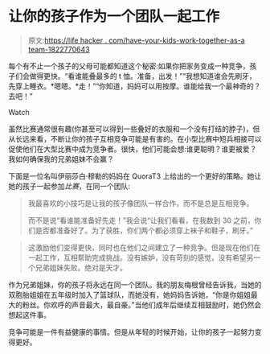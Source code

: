 # 让你的孩子作为一个团队一起工作

> 原文:[https://life hacker . com/have-your-kids-work-together-as-a team-1822770643](https://lifehacker.com/have-your-kids-work-together-as-a-team-1822770643)

每个有不止一个孩子的父母可能都知道这个秘密:如果你把家务变成一种竞争，孩子们会做得更快。“看谁能叠最多的 t 恤。准备，出发！”“我想知道谁会先刷牙，先穿上睡衣。*嗯嗯。*走！”“你知道，妈妈可以用按摩。谁能给我一个最神奇的？去吧！”

Watch

虽然比赛通常很有趣(你甚至可以得到一些叠好的衣服和一个没有打结的脖子)，但从长远来看，不断让你的孩子互相竞争可能是有害的。在小型比赛中短兵相接可以促使他们在大型比赛中成为竞争者。很快，他们可能会想:谁更聪明？谁更被爱？我如何确保我的兄弟姐妹不会赢？

下面是一位名叫伊丽莎白·穆勒的妈妈在 QuoraT3 上给出的一个更好的策略。她让她的孩子一起参加*比赛*，在同一个团队:

> 我最喜欢的小技巧是让我的孩子像团队一样合作，而不是总是互相竞争。
> 
> 而不是说“看谁能准备好先走！”我会说“让我们看看，在我数到 30 之前，你们是否都准备好了。为了获胜，你们两个都必须穿上袜子和鞋子，刷牙。”

> 这激励他们变得更快，同时也在他们之间建立了一种竞争。但是现在他们在一起工作，互相帮助完成挑战。没有嫉妒，没有苛刻的感觉，没有希望另一个兄弟姐妹失败。绝对是天才。

作为兄弟姐妹，你的孩子将永远在同一个团队。我的朋友梅根曾经告诉我，当她的双胞胎姐姐在五年级时加入了篮球队，而她没有，她妈妈告诉她，“你是你姐姐最大的粉丝。你欢呼的声音最大，最自豪。”当他们成年后继续互相鼓励时，她仍然会想起这件事。

竞争可能是一件有益健康的事情。但是从年轻的时候开始，让你的孩子一起努力变得更好。